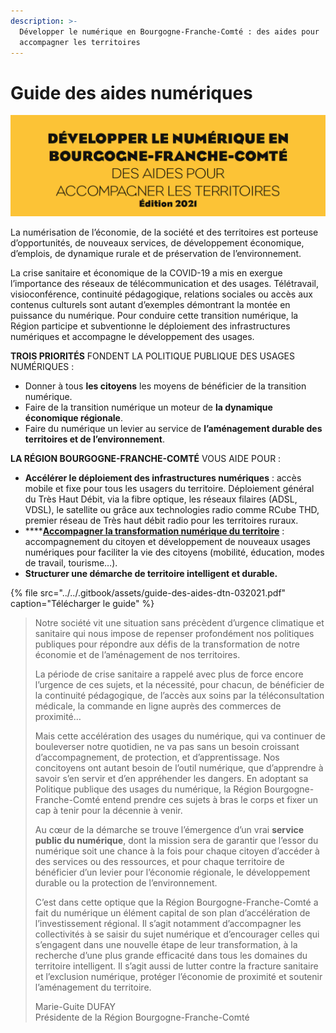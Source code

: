 ```yaml
---
description: >-
  Développer le numérique en Bourgogne-Franche-Comté : des aides pour
  accompagner les territoires
---
```


# Guide des aides numériques

![R&#xE9;gion Bourgogne-Franche-Comt&#xE9;](../../.gitbook/assets/guide-des-aides-numeriques-bfc.png)

La numérisation de l’économie, de la société et des territoires est porteuse d’opportunités, de nouveaux services, de développement économique, d’emplois, de dynamique rurale et de préservation de l’environnement. 

La crise sanitaire et économique de la COVID-19 a mis en exergue l’importance des réseaux de télécommunication et des usages. Télétravail, visioconférence, continuité pédagogique, relations sociales ou accès aux contenus culturels sont autant d’exemples démontrant la montée en puissance du numérique. Pour conduire cette transition numérique, la Région participe et subventionne le déploiement des infrastructures numériques et accompagne le développement des usages.

**TROIS PRIORITÉS** FONDENT LA POLITIQUE PUBLIQUE DES USAGES NUMÉRIQUES :

* Donner à tous **les citoyens** les moyens de bénéficier de la transition numérique.
* Faire de la transition numérique un moteur de **la dynamique économique régionale**.
* Faire du numérique un levier au service de **l’aménagement durable des territoires et de l’environnement**.

**LA RÉGION BOURGOGNE-FRANCHE-COMTÉ** VOUS AIDE POUR :

* **Accélérer le déploiement des infrastructures numériques** : accès mobile et fixe pour tous les usagers du territoire. Déploiement général du Très Haut Débit, via la fibre optique, les réseaux filaires \(ADSL, VDSL\), le satellite ou grâce aux technologies radio comme RCube THD, premier réseau de Très haut débit radio pour les territoires ruraux.
* \*\*\*\*[**Accompagner la transformation numérique du territoire**](accompagner-la-transformation-numerique-du-territoire/) : accompagnement du citoyen et développement de nouveaux usages numériques pour faciliter la vie des citoyens \(mobilité, éducation, modes de travail, tourisme…\).
* **Structurer une démarche de territoire intelligent et durable.**

{% file src="../../.gitbook/assets/guide-des-aides-dtn-032021.pdf" caption="Télécharger le guide" %}

> Notre société vit une situation sans précèdent d’urgence climatique et sanitaire qui nous impose de repenser profondément nos politiques publiques pour répondre aux défis de la transformation de notre économie et de l’aménagement de nos territoires.
>
> La période de crise sanitaire a rappelé avec plus de force encore l’urgence de ces sujets, et la nécessité, pour chacun, de bénéficier de la continuité pédagogique, de l’accès aux soins par la téléconsultation médicale, la commande en ligne auprès des commerces de proximité… 
>
> Mais cette accélération des usages du numérique, qui va continuer de bouleverser notre quotidien, ne va pas sans un besoin croissant d’accompagnement, de protection, et d’apprentissage. Nos concitoyens ont autant besoin de l’outil numérique, que d’apprendre à savoir s’en servir et d’en appréhender les dangers. En adoptant sa Politique publique des usages du numérique, la Région Bourgogne- Franche-Comté entend prendre ces sujets à bras le corps et fixer un cap à tenir pour la décennie à venir. 
>
> Au cœur de la démarche se trouve l’émergence d’un vrai **service public du numérique**, dont la mission sera de garantir que l’essor du numérique soit une chance à la fois pour chaque citoyen d’accéder à des services ou des ressources, et pour chaque territoire de bénéficier d’un levier pour l’économie régionale, le développement durable ou la protection de l’environnement. 
>
> C’est dans cette optique que la Région Bourgogne-Franche-Comté a fait du numérique un élément capital de son plan d’accélération de l’investissement régional. Il s’agit notamment d’accompagner les collectivités à se saisir du sujet numérique et d’encourager celles qui s’engagent dans une nouvelle étape de leur transformation, à la recherche d’une plus grande efficacité dans tous les domaines du territoire intelligent. Il s’agit aussi de lutter contre la fracture sanitaire et l’exclusion numérique, protéger l’économie de proximité et soutenir l’aménagement du territoire. 
>
> Marie-Guite DUFAY   
> Présidente de la Région Bourgogne-Franche-Comté



